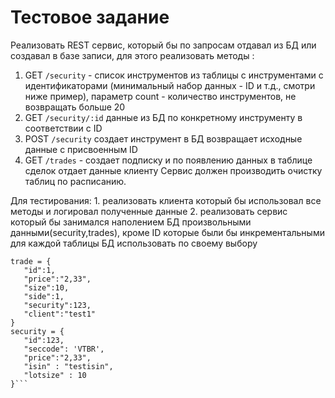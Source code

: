 # Тестовое задание
Реализовать REST сервис, который бы по запросам отдавал из БД или создавал в базе записи, для этого реализовать методы :
1. GET `/security` - список инструментов из таблицы с инструментами с идентификаторами (минимальный набор данных - ID и т.д., смотри ниже пример), параметр count - количество инструментов, не возвращать больше 20
2. GET `/security/:id` данные из БД по конкретному инструменту в соответствии с ID
2. POST `/security` создает инструмент в БД возвращает исходные данные с присвоенным ID
3. GET `/trades` - создает подписку и по появлению данных в таблице сделок отдает данные клиенту
Сервис должен производить очистку таблиц по расписанию.

Для тестирования:
    1. реализовать клиента который бы использовал все методы и логировал полученные данные 
    2. реализовать сервис который бы занимался наполением БД произвольными данными(security,trades), кроме ID которые были бы инкрементальными для каждой таблицы
БД использовать по своему выбору

```
trade = {
   "id":1,
   "price":"2,33",
   "size":10,
   "side":1,
   "security":123,
   "client":"test1"
}
security = {
   "id":123,
   "seccode": 'VTBR',
   "price":"2,33",
   "isin" : "testisin",
   "lotsize" : 10
}```
